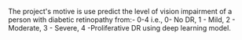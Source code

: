The project's motive is use predict the level of vision impairment of a person
with diabetic retinopathy from:-
0-4 i.e., 0- No DR, 1 - Mild, 2 - Moderate, 3 - Severe, 4 -Proliferative DR using deep learning model.
